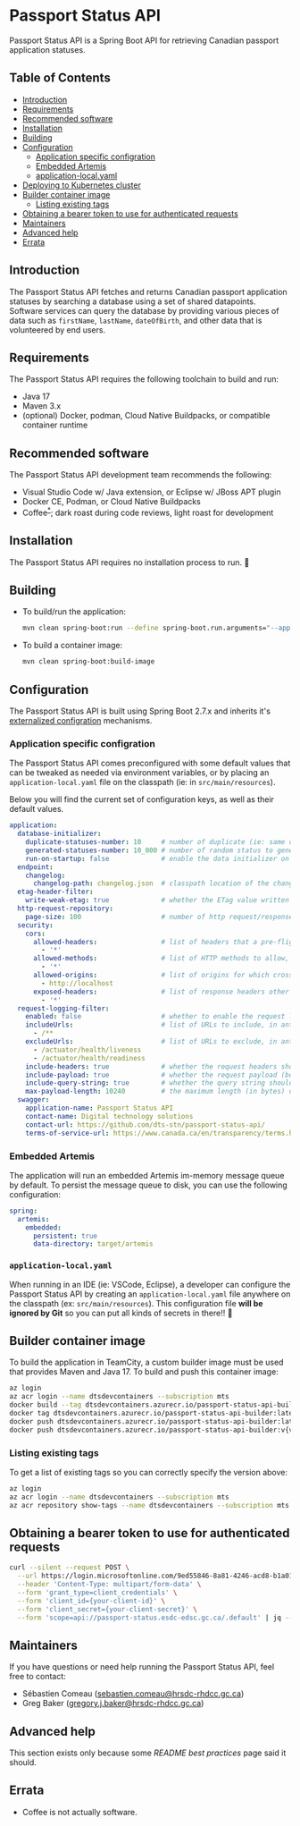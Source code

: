 # Passport Status API

Passport Status API is a Spring Boot API for retrieving Canadian passport
application statuses.

## Table of Contents

- [Introduction](#introduction)
- [Requirements](#requirements)
- [Recommended software](#recommended-software)
- [Installation](#installation)
- [Building](#building)
- [Configuration](#configuration)
  - [Application specific configration](#application-specific-configration)
  - [Embedded Artemis](#embedded-artemis)
  - [application-local.yaml](#application-localyaml)
- [Deploying to Kubernetes cluster](#deploying-to-kubernetes-cluster)
- [Builder container image](#builder-container-image)
  - [Listing existing tags](#listing-existing-tags)
- [Obtaining a bearer token to use for authenticated requests](#obtaining-a-bearer-token-to-use-for-authenticated-requests)
- [Maintainers](#maintainers)
- [Advanced help](#advanced-help)
- [Errata](#errata)

## Introduction

The Passport Status API fetches and returns Canadian passport application
statuses by searching a database using a set of shared datapoints. Software
services can query the database by providing various pieces of data such as
`firstName`, `lastName`, `dateOfBirth`, and other data that is volunteered by
end users.

## Requirements

The Passport Status API requires the following toolchain to build and run:

- Java 17
- Maven 3.x
- (optional) Docker, podman, Cloud Native Buildpacks, or compatible container runtime

## Recommended software

The Passport Status API development team recommends the following:

- Visual Studio Code w/ Java extension, or Eclipse w/ JBoss APT plugin
- Docker CE, Podman, or Cloud Native Buildpacks
- Coffee<sup>[*](#errata)</sup>; dark roast during code reviews, light roast for development

## Installation

The Passport Status API requires no installation process to run. 🙏

## Building

- To build/run the application:

  ``` sh
  mvn clean spring-boot:run --define spring-boot.run.arguments="--application.database-initializer.enabled=true"
  ```

- To build a container image:

  ``` sh
  mvn clean spring-boot:build-image
  ```

## Configuration

The Passport Status API is built using Spring Boot 2.7.x and inherits it's
[externalized configration](https://docs.spring.io/spring-boot/docs/2.7.4/reference/htmlsingle/#features.external-config)
mechanisms.

### Application specific configration

The Passport Status API comes preconfigured with some default values that can be
tweaked as needed via environment variables, or by placing an
`application-local.yaml` file on the classpath (ie: in `src/main/resources`).

Below you will find the current set of configuration keys, as well as their
default values.

``` yaml
application:
  database-initializer:
    duplicate-statuses-number: 10     # number of duplicate (ie: same data) statuses to generate on startup
    generated-statuses-number: 10_000 # number of random status to generate on startup
    run-on-startup: false             # enable the data initializer on startup; WARNING -- THIS WILL DESTROY DATA
  endpoint:
    changelog:
      changelog-path: changelog.json  # classpath location of the changelog.json file generated during build
  etag-header-filter:
    write-weak-etag: true             # whether the ETag value written to the response should be weak, as per RFC 7232
  http-request-repository:
    page-size: 100                    # number of http request/response trace requests to return from /actuator/httptrace
  security:
    cors:
      allowed-headers:                # list of headers that a pre-flight request can list as allowed for use during an actual request
        - '*'
      allowed-methods:                # list of HTTP methods to allow, e.g. GET, POST, PUT, etc.
        - '*'
      allowed-origins:                # list of origins for which cross-origin requests are allowed
        - http://localhost
      exposed-headers:                # list of response headers other than simple headers (i.e. Cache-Control, Content-Language, Content-Type, Expires, Last-Modified, or Pragma) that an actual response might have and can be exposed
        - '*'
  request-logging-filter:
    enabled: false                    # whether to enable the request logging filter
    includeUrls:                      # list of URLs to include, in ant path style
      - /**
    excludeUrls:                      # list of URLs to exclude, in ant path style
      - /actuator/health/liveness
      - /actuator/health/readiness
    include-headers: true             # whether the request headers should be included in the log message
    include-payload: true             # whether the request payload (body) should be included in the log message
    include-query-string: true        # whether the query string should be included in the log message
    max-payload-length: 10240         # the maximum length (in bytes) of the payload body to be included in the log message
  swagger:
    application-name: Passport Status API
    contact-name: Digital technology solutions
    contact-url: https://github.com/dts-stn/passport-status-api/
    terms-of-service-url: https://www.canada.ca/en/transparency/terms.html
```

### Embedded Artemis

The application will run an embedded Artemis im-memory message queue by default.
To persist the message queue to disk, you can use the following configuration:

``` yaml
spring:
  artemis:
    embedded:
      persistent: true
      data-directory: target/artemis

```

### `application-local.yaml`

When running in an IDE (ie: VSCode, Eclipse), a developer can configure the
Passport Status API by creating an `application-local.yaml` file anywhere on the
classpath (ex: `src/main/resources`). This configuration file **will be ignored
by Git** so you can put all kinds of secrets in there!! 🍞

## Builder container image

To build the application in TeamCity, a custom builder image must be used that
provides Maven and Java 17. To build and push this container image:

``` sh
az login
az acr login --name dtsdevcontainers --subscription mts
docker build --tag dtsdevcontainers.azurecr.io/passport-status-api-builder:latest - < docker/Dockerfile-MavenBuild
docker tag dtsdevcontainers.azurecr.io/passport-status-api-builder:latest dtsdevcontainers.azurecr.io/passport-status-api-builder:v{version}-maven3.8-java17
docker push dtsdevcontainers.azurecr.io/passport-status-api-builder:latest
docker push dtsdevcontainers.azurecr.io/passport-status-api-builder:v{version}-maven3.8-java17
```

### Listing existing tags

To get a list of existing tags so you can correctly specify the version above:

``` sh
az login
az acr login --name dtsdevcontainers --subscription mts
az acr repository show-tags --name dtsdevcontainers --subscription mts --repository passport-status-api-builder
```

## Obtaining a bearer token to use for authenticated requests

``` sh
curl --silent --request POST \
  --url https://login.microsoftonline.com/9ed55846-8a81-4246-acd8-b1a01abfc0d1/oauth2/v2.0/token \
  --header 'Content-Type: multipart/form-data' \
  --form 'grant_type=client_credentials' \
  --form 'client_id={your-client-id}' \
  --form 'client_secret={your-client-secret}' \
  --form 'scope=api://passport-status.esdc-edsc.gc.ca/.default' | jq --raw-output '.access_token'
```

## Maintainers

If you have questions or need help running the Passport Status API, feel free to
contact:

- Sébastien Comeau (sebastien.comeau@hrsdc-rhdcc.gc.ca)
- Greg Baker (gregory.j.baker@hrsdc-rhdcc.gc.ca)

## Advanced help

This section exists only because some *README best practices* page said it should.

## Errata

- Coffee is not actually software.
